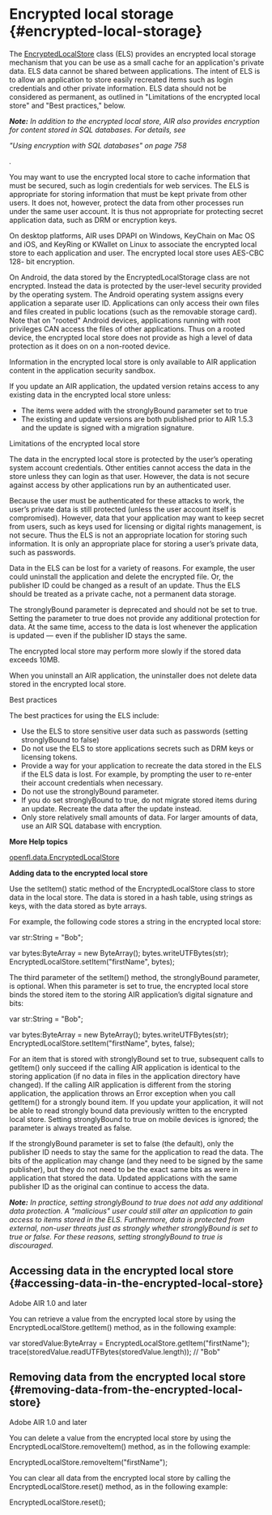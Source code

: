 # Encrypted local storage {#encrypted-local-storage}

The [EncryptedLocalStore](https://api.openfl.org/openfl/data/EncryptedLocalStore.html) class (ELS) provides an encrypted local storage mechanism that you can be use as a small cache for an application's private data. ELS data cannot be shared between applications. The intent of ELS is to allow an application to store easily recreated items such as login credentials and other private information. ELS data should not be considered as permanent, as outlined in "Limitations of the encrypted local store" and "Best practices," below.

**_Note:_** _In addition to the encrypted local store, AIR also provides encryption for content stored in SQL databases. For details, see_

_"Using encryption with SQL databases" on page 758_

_._

You may want to use the encrypted local store to cache information that must be secured, such as login credentials for web services. The ELS is appropriate for storing information that must be kept private from other users. It does not, however, protect the data from other processes run under the same user account. It is thus not appropriate for protecting secret application data, such as DRM or encryption keys.

On desktop platforms, AIR uses DPAPI on Windows, KeyChain on Mac OS and iOS, and KeyRing or KWallet on Linux to associate the encrypted local store to each application and user. The encrypted local store uses AES-CBC 128- bit encryption.

On Android, the data stored by the EncryptedLocalStorage class are not encrypted. Instead the data is protected by the user-level security provided by the operating system. The Android operating system assigns every application a separate user ID. Applications can only access their own files and files created in public locations (such as the removable storage card). Note that on "rooted" Android devices, applications running with root privileges CAN access the files of other applications. Thus on a rooted device, the encrypted local store does not provide as high a level of data protection as it does on on a non-rooted device.

Information in the encrypted local store is only available to AIR application content in the application security sandbox.

If you update an AIR application, the updated version retains access to any existing data in the encrypted local store unless:

*   The items were added with the stronglyBound parameter set to true
*   The existing and update versions are both published prior to AIR 1.5.3 and the update is signed with a migration signature.

Limitations of the encrypted local store

The data in the encrypted local store is protected by the user’s operating system account credentials. Other entities cannot access the data in the store unless they can login as that user. However, the data is not secure against access by other applications run by an authenticated user.

Because the user must be authenticated for these attacks to work, the user’s private data is still protected (unless the user account itself is compromised). However, data that your application may want to keep secret from users, such as keys used for licensing or digital rights management, is not secure. Thus the ELS is not an appropriate location for storing such information. It is only an appropriate place for storing a user’s private data, such as passwords.

Data in the ELS can be lost for a variety of reasons. For example, the user could uninstall the application and delete the encrypted file. Or, the publisher ID could be changed as a result of an update. Thus the ELS should be treated as a private cache, not a permanent data storage.

The stronglyBound parameter is deprecated and should not be set to true. Setting the parameter to true does not provide any additional protection for data. At the same time, access to the data is lost whenever the application is updated — even if the publisher ID stays the same.

The encrypted local store may perform more slowly if the stored data exceeds 10MB.

When you uninstall an AIR application, the uninstaller does not delete data stored in the encrypted local store.

Best practices

The best practices for using the ELS include:

*   Use the ELS to store sensitive user data such as passwords (setting stronglyBound to false)
*   Do not use the ELS to store applications secrets such as DRM keys or licensing tokens.
*   Provide a way for your application to recreate the data stored in the ELS if the ELS data is lost. For example, by prompting the user to re-enter their account credentials when necessary.
*   Do not use the stronglyBound parameter.
*   If you do set stronglyBound to true, do not migrate stored items during an update. Recreate the data after the update instead.
*   Only store relatively small amounts of data. For larger amounts of data, use an AIR SQL database with encryption.

**More Help topics**

[openfl.data.EncryptedLocalStore](https://api.openfl.org/openfl/data/EncryptedLocalStore.html)

**Adding data to the encrypted local store**

Use the setItem() static method of the EncryptedLocalStore class to store data in the local store. The data is stored in a hash table, using strings as keys, with the data stored as byte arrays.

For example, the following code stores a string in the encrypted local store:

var str:String = "Bob";

var bytes:ByteArray = new ByteArray(); bytes.writeUTFBytes(str); EncryptedLocalStore.setItem("firstName", bytes);

The third parameter of the setItem() method, the stronglyBound parameter, is optional. When this parameter is set to true, the encrypted local store binds the stored item to the storing AIR application’s digital signature and bits:

var str:String = "Bob";

var bytes:ByteArray = new ByteArray(); bytes.writeUTFBytes(str); EncryptedLocalStore.setItem("firstName", bytes, false);

For an item that is stored with stronglyBound set to true, subsequent calls to getItem() only succeed if the calling AIR application is identical to the storing application (if no data in files in the application directory have changed). If the calling AIR application is different from the storing application, the application throws an Error exception when you call getItem() for a strongly bound item. If you update your application, it will not be able to read strongly bound data previously written to the encrypted local store. Setting stronglyBound to true on mobile devices is ignored; the parameter is always treated as false.

If the stronglyBound parameter is set to false (the default), only the publisher ID needs to stay the same for the application to read the data. The bits of the application may change (and they need to be signed by the same publisher), but they do not need to be the exact same bits as were in application that stored the data. Updated applications with the same publisher ID as the original can continue to access the data.

**_Note:_** _In practice, setting stronglyBound to true does not add any additional data protection. A "malicious" user could still alter an application to gain access to items stored in the ELS. Furthermore, data is protected from external, non-user threats just as strongly whether stronglyBound is set to true or false. For these reasons, setting stronglyBound to true is discouraged._

## Accessing data in the encrypted local store {#accessing-data-in-the-encrypted-local-store}

Adobe AIR 1.0 and later

You can retrieve a value from the encrypted local store by using the EncryptedLocalStore.getItem() method, as in the following example:

var storedValue:ByteArray = EncryptedLocalStore.getItem("firstName"); trace(storedValue.readUTFBytes(storedValue.length)); // "Bob"

## Removing data from the encrypted local store {#removing-data-from-the-encrypted-local-store}

Adobe AIR 1.0 and later

You can delete a value from the encrypted local store by using the EncryptedLocalStore.removeItem() method, as in the following example:

EncryptedLocalStore.removeItem("firstName");

You can clear all data from the encrypted local store by calling the EncryptedLocalStore.reset() method, as in the following example:

EncryptedLocalStore.reset();